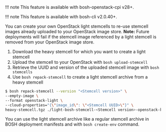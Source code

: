 !!! note
    This feature is available with bosh-openstack-cpi v28+.

!!! note
    This feature is available with bosh-cli v2.0.40+.

You can create your own OpenStack light stemcells to re-use stemcell images already uploaded to your OpenStack image store. **Note:** Future deployments will fail if the stemcell image referenced by a light stemcell is removed from your OpenStack image store.

1. Download the heavy stemcell for which you want to create a light stemcell
1. Upload the stemcell to your OpenStack with `bosh upload-stemcell`
1. Retrieve the UUID and version of the uploaded stemcell image with `bosh stemcells`
1. Use `bosh repack-stemcell` to create a light stemcell archive from a heavy stemcell
```bash
$ bosh repack-stemcell --version "<Stemcell version>" \
--empty-image \
--format openstack-light \
--cloud-properties="{\"image_id\": \"<Stemcell UUID>\"}" \
heavy-stemcell.tgz ./light-bosh-stemcell-<Stemcell version>-openstack-kvm-ubuntu-trusty-go_agent.tgz
```

You can use the light stemcell archive like a regular stemcell archive in BOSH deployment manifests and with `bosh create-env` command.
